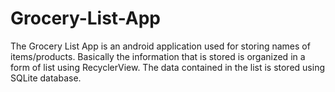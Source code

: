 # Grocery-List-App
The Grocery List App is an android application used for storing names of items/products. Basically the information that is stored is organized in a form of list using RecyclerView. The data contained in the list is stored using SQLite database.
